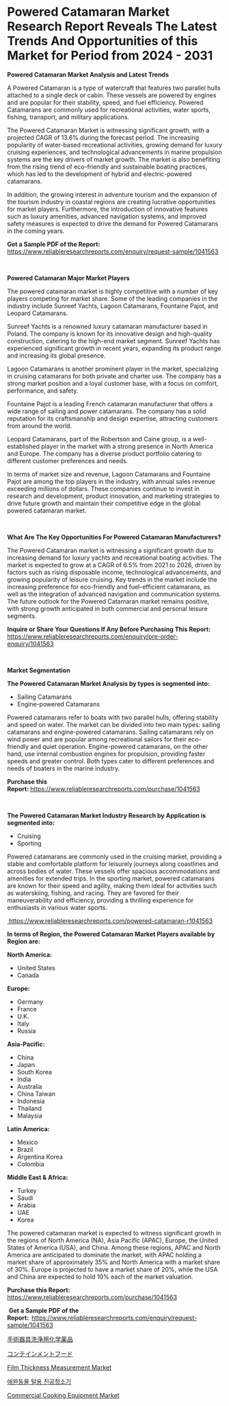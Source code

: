 <p><h1>Powered Catamaran Market Research Report Reveals The Latest Trends And Opportunities of this Market for Period from 2024 - 2031</h1></p><p><strong>Powered Catamaran Market Analysis and Latest Trends</strong></p>
<p><p>A Powered Catamaran is a type of watercraft that features two parallel hulls attached to a single deck or cabin. These vessels are powered by engines and are popular for their stability, speed, and fuel efficiency. Powered Catamarans are commonly used for recreational activities, water sports, fishing, transport, and military applications.</p><p>The Powered Catamaran Market is witnessing significant growth, with a projected CAGR of 13.6% during the forecast period. The increasing popularity of water-based recreational activities, growing demand for luxury cruising experiences, and technological advancements in marine propulsion systems are the key drivers of market growth. The market is also benefiting from the rising trend of eco-friendly and sustainable boating practices, which has led to the development of hybrid and electric-powered catamarans.</p><p>In addition, the growing interest in adventure tourism and the expansion of the tourism industry in coastal regions are creating lucrative opportunities for market players. Furthermore, the introduction of innovative features such as luxury amenities, advanced navigation systems, and improved safety measures is expected to drive the demand for Powered Catamarans in the coming years.</p></p>
<p><strong>Get a Sample PDF of the Report:&nbsp;</strong> <a href="https://www.reliableresearchreports.com/enquiry/request-sample/1041563">https://www.reliableresearchreports.com/enquiry/request-sample/1041563</a></p>
<p>&nbsp;</p>
<p><strong>Powered Catamaran Major Market Players</strong></p>
<p><p>The powered catamaran market is highly competitive with a number of key players competing for market share. Some of the leading companies in the industry include Sunreef Yachts, Lagoon Catamarans, Fountaine Pajot, and Leopard Catamarans.</p><p>Sunreef Yachts is a renowned luxury catamaran manufacturer based in Poland. The company is known for its innovative design and high-quality construction, catering to the high-end market segment. Sunreef Yachts has experienced significant growth in recent years, expanding its product range and increasing its global presence.</p><p>Lagoon Catamarans is another prominent player in the market, specializing in cruising catamarans for both private and charter use. The company has a strong market position and a loyal customer base, with a focus on comfort, performance, and safety.</p><p>Fountaine Pajot is a leading French catamaran manufacturer that offers a wide range of sailing and power catamarans. The company has a solid reputation for its craftsmanship and design expertise, attracting customers from around the world.</p><p>Leopard Catamarans, part of the Robertson and Caine group, is a well-established player in the market with a strong presence in North America and Europe. The company has a diverse product portfolio catering to different customer preferences and needs.</p><p>In terms of market size and revenue, Lagoon Catamarans and Fountaine Pajot are among the top players in the industry, with annual sales revenue exceeding millions of dollars. These companies continue to invest in research and development, product innovation, and marketing strategies to drive future growth and maintain their competitive edge in the global powered catamaran market.</p></p>
<p>&nbsp;</p>
<p><strong>What Are The Key Opportunities For Powered Catamaran Manufacturers?</strong></p>
<p><p>The Powered Catamaran market is witnessing a significant growth due to increasing demand for luxury yachts and recreational boating activities. The market is expected to grow at a CAGR of 6.5% from 2021 to 2026, driven by factors such as rising disposable income, technological advancements, and growing popularity of leisure cruising. Key trends in the market include the increasing preference for eco-friendly and fuel-efficient catamarans, as well as the integration of advanced navigation and communication systems. The future outlook for the Powered Catamaran market remains positive, with strong growth anticipated in both commercial and personal leisure segments.</p></p>
<p><strong>Inquire or Share Your Questions If Any Before Purchasing This Report:</strong> <a href="https://www.reliableresearchreports.com/enquiry/pre-order-enquiry/1041563">https://www.reliableresearchreports.com/enquiry/pre-order-enquiry/1041563</a></p>
<p>&nbsp;</p>
<p><strong>Market Segmentation</strong></p>
<p><strong>The Powered Catamaran Market Analysis by types is segmented into:</strong></p>
<p><ul><li>Sailing Catamarans</li><li>Engine-powered Catamarans</li></ul></p>
<p><p>Powered catamarans refer to boats with two parallel hulls, offering stability and speed on water. The market can be divided into two main types: sailing catamarans and engine-powered catamarans. Sailing catamarans rely on wind power and are popular among recreational sailors for their eco-friendly and quiet operation. Engine-powered catamarans, on the other hand, use internal combustion engines for propulsion, providing faster speeds and greater control. Both types cater to different preferences and needs of boaters in the marine industry.</p></p>
<p><strong>Purchase this Report:&nbsp;</strong><a href="https://www.reliableresearchreports.com/purchase/1041563">https://www.reliableresearchreports.com/purchase/1041563</a></p>
<p>&nbsp;</p>
<p><strong>The Powered Catamaran Market Industry Research by Application is segmented into:</strong></p>
<p><ul><li>Cruising</li><li>Sporting</li></ul></p>
<p><p>Powered catamarans are commonly used in the cruising market, providing a stable and comfortable platform for leisurely journeys along coastlines and across bodies of water. These vessels offer spacious accommodations and amenities for extended trips. In the sporting market, powered catamarans are known for their speed and agility, making them ideal for activities such as waterskiing, fishing, and racing. They are favored for their maneuverability and efficiency, providing a thrilling experience for enthusiasts in various water sports.</p></p>
<p><a href="https://www.reliableresearchreports.com/powered-catamaran-r1041563">&nbsp;https://www.reliableresearchreports.com/powered-catamaran-r1041563</a></p>
<p><strong>In terms of Region, the Powered Catamaran Market Players available by Region are:</strong></p>
<p>
    <p> <strong> North America: </strong>
        <ul>
            <li>United States</li>
            <li>Canada</li>
        </ul>
        </p> 
    <p> <strong> Europe: </strong>
        <ul>
            <li>Germany</li>
            <li>France</li>
            <li>U.K.</li>
            <li>Italy</li>
            <li>Russia</li>
        </ul>
        </p> 
    <p> <strong> Asia-Pacific: </strong>
        <ul>
            <li>China</li>
            <li>Japan</li>
            <li>South Korea</li>
            <li>India</li>
            <li>Australia</li>
            <li>China Taiwan</li>
            <li>Indonesia</li>
            <li>Thailand</li>
            <li>Malaysia</li>
        </ul>
        </p> 
    <p> <strong> Latin America: </strong>
        <ul>
            <li>Mexico</li>
            <li>Brazil</li>
            <li>Argentina Korea</li>
            <li>Colombia</li>
        </ul>
        </p> 
    <p> <strong> Middle East & Africa: </strong>
        <ul>
            <li>Turkey</li>
            <li>Saudi</li>
            <li>Arabia</li>
            <li>UAE</li>
            <li>Korea</li>
        </ul>
    </p>
    </p>
<p><p>The powered catamaran market is expected to witness significant growth in the regions of North America (NA), Asia Pacific (APAC), Europe, the United States of America (USA), and China. Among these regions, APAC and North America are anticipated to dominate the market, with APAC holding a market share of approximately 35% and North America with a market share of 30%. Europe is projected to have a market share of 20%, while the USA and China are expected to hold 10% each of the market valuation.</p></p>
<p><strong>Purchase this Report: </strong><a href="https://www.reliableresearchreports.com/purchase/1041563">https://www.reliableresearchreports.com/purchase/1041563</a></p>
<p>&nbsp;<strong>Get a Sample PDF of the Report:&nbsp;&nbsp;</strong><a href="https://www.reliableresearchreports.com/enquiry/request-sample/1041563">https://www.reliableresearchreports.com/enquiry/request-sample/1041563</a></p>
<p><strong></strong></p>
<p><p><a href="https://github.com/xnljig2898992/Market-Research-Report-List-1/blob/main/242661026513.md">手術器具洗浄用化学薬品</a></p><p><a href="https://github.com/ReyesKohler20231/Market-Research-Report-List-1/blob/main/945607326512.md">コンテインメントフード</a></p><p><a href="https://github.com/Glendatilghmankmgz0rbhwpy/Market-Research-Report-List-2/blob/main/film-thickness-measurement-market.md">Film Thickness Measurement Market</a></p><p><a href="https://github.com/fernandotryO5lson96765/Market-Research-Report-List-1/blob/main/932548224595.md">애완동물 털용 진공청소기</a></p><p><a href="https://github.com/dx0328/Market-Research-Report-List-2/blob/main/commercial-cooking-equipment-market.md">Commercial Cooking Equipment Market</a></p></p>